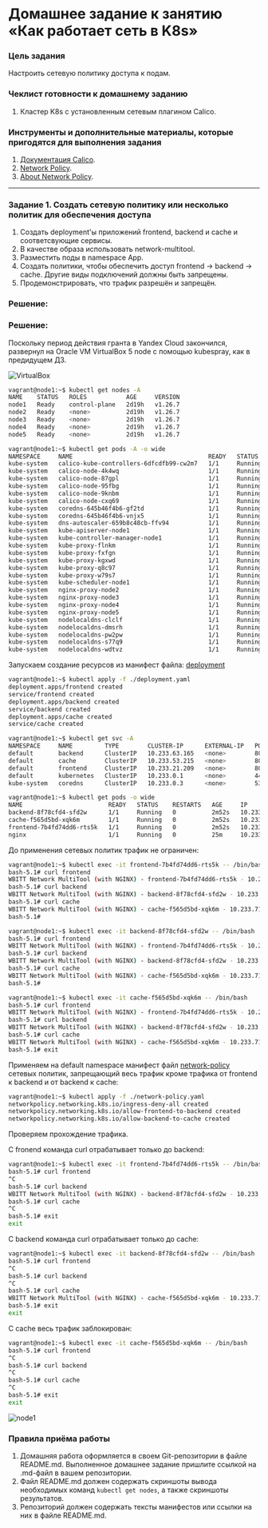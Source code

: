 # Домашнее задание к занятию «Как работает сеть в K8s»

### Цель задания

Настроить сетевую политику доступа к подам.

### Чеклист готовности к домашнему заданию

1. Кластер K8s с установленным сетевым плагином Calico.

### Инструменты и дополнительные материалы, которые пригодятся для выполнения задания

1. [Документация Calico](https://www.tigera.io/project-calico/).
2. [Network Policy](https://kubernetes.io/docs/concepts/services-networking/network-policies/).
3. [About Network Policy](https://docs.projectcalico.org/about/about-network-policy).

-----

### Задание 1. Создать сетевую политику или несколько политик для обеспечения доступа

1. Создать deployment'ы приложений frontend, backend и cache и соответсвующие сервисы.
2. В качестве образа использовать network-multitool.
3. Разместить поды в namespace App.
4. Создать политики, чтобы обеспечить доступ frontend -> backend -> cache. Другие виды подключений должны быть запрещены.
5. Продемонстрировать, что трафик разрешён и запрещён.

### Решение:


### Решение:

Поскольку период действия гранта в Yandex Cloud закончился,
развернул на Oracle VM VirtualBox 5 node с помощью kubespray, как в предидущем ДЗ.

![VirtualBox](img/vm.PNG)

```bash
vagrant@node1:~$ kubectl get nodes -A
NAME    STATUS   ROLES           AGE     VERSION
node1   Ready    control-plane   2d19h   v1.26.7
node2   Ready    <none>          2d19h   v1.26.7
node3   Ready    <none>          2d19h   v1.26.7
node4   Ready    <none>          2d19h   v1.26.7
node5   Ready    <none>          2d19h   v1.26.7
```

```bash
vagrant@node1:~$ kubectl get pods -A -o wide
NAMESPACE     NAME                                      READY   STATUS    RESTARTS       AGE     IP               NODE    NOMINATED NODE   READINESS GATES
kube-system   calico-kube-controllers-6dfcdfb99-cw2m7   1/1     Running   7 (17h ago)    2d19h   10.233.97.130    node5   <none>           <none>
kube-system   calico-node-4k4wq                         1/1     Running   3 (17h ago)    2d19h   192.168.1.10     node1   <none>           <none>
kube-system   calico-node-87gpl                         1/1     Running   1 (17h ago)    2d19h   192.168.1.40     node4   <none>           <none>
kube-system   calico-node-95fbg                         1/1     Running   1 (17h ago)    2d19h   192.168.1.20     node2   <none>           <none>
kube-system   calico-node-9knbm                         1/1     Running   1 (17h ago)    2d19h   192.168.1.30     node3   <none>           <none>
kube-system   calico-node-cxq69                         1/1     Running   1 (17h ago)    2d19h   192.168.1.50     node5   <none>           <none>
kube-system   coredns-645b46f4b6-gf2td                  1/1     Running   1 (17h ago)    2d19h   10.233.71.2      node3   <none>           <none>
kube-system   coredns-645b46f4b6-vnjx5                  1/1     Running   3 (17h ago)    2d19h   10.233.102.135   node1   <none>           <none>
kube-system   dns-autoscaler-659b8c48cb-ffv94           1/1     Running   3 (17h ago)    2d19h   10.233.102.136   node1   <none>           <none>
kube-system   kube-apiserver-node1                      1/1     Running   4 (17h ago)    2d19h   192.168.1.10     node1   <none>           <none>
kube-system   kube-controller-manager-node1             1/1     Running   11 (17h ago)   2d19h   192.168.1.10     node1   <none>           <none>
kube-system   kube-proxy-flnkm                          1/1     Running   1 (17h ago)    2d19h   192.168.1.40     node4   <none>           <none>
kube-system   kube-proxy-fxfgn                          1/1     Running   1 (17h ago)    2d19h   192.168.1.30     node3   <none>           <none>
kube-system   kube-proxy-kgxwd                          1/1     Running   1 (17h ago)    2d19h   192.168.1.50     node5   <none>           <none>
kube-system   kube-proxy-q8c97                          1/1     Running   1 (17h ago)    2d19h   192.168.1.20     node2   <none>           <none>
kube-system   kube-proxy-w79s7                          1/1     Running   3 (17h ago)    2d19h   192.168.1.10     node1   <none>           <none>
kube-system   kube-scheduler-node1                      1/1     Running   12 (17h ago)   2d19h   192.168.1.10     node1   <none>           <none>
kube-system   nginx-proxy-node2                         1/1     Running   1 (17h ago)    2d19h   192.168.1.20     node2   <none>           <none>
kube-system   nginx-proxy-node3                         1/1     Running   1 (17h ago)    2d19h   192.168.1.30     node3   <none>           <none>
kube-system   nginx-proxy-node4                         1/1     Running   1 (17h ago)    2d19h   192.168.1.40     node4   <none>           <none>
kube-system   nginx-proxy-node5                         1/1     Running   1 (17h ago)    2d19h   192.168.1.50     node5   <none>           <none>
kube-system   nodelocaldns-clclf                        1/1     Running   6 (17h ago)    2d19h   192.168.1.10     node1   <none>           <none>
kube-system   nodelocaldns-dmsrh                        1/1     Running   1 (17h ago)    2d19h   192.168.1.50     node5   <none>           <none>
kube-system   nodelocaldns-pw2pw                        1/1     Running   2 (17h ago)    2d19h   192.168.1.20     node2   <none>           <none>
kube-system   nodelocaldns-s77q9                        1/1     Running   1 (17h ago)    2d19h   192.168.1.30     node3   <none>           <none>
kube-system   nodelocaldns-wdtvz                        1/1     Running   2 (17h ago)    2d19h   192.168.1.40     node4   <none>           <none>
```

Запускаем создание ресурсов из манифест файла: [deployment](./file/network-policy.yaml)

```bash
vagrant@node1:~$ kubectl apply -f ./deployment.yaml                                                                                               
deployment.apps/frontend created
service/frontend created
deployment.apps/backend created
service/backend created
deployment.apps/cache created
service/cache created

vagrant@node1:~$ kubectl get svc -A
NAMESPACE     NAME         TYPE        CLUSTER-IP      EXTERNAL-IP   PORT(S)                  AGE
default       backend      ClusterIP   10.233.63.165   <none>        80/TCP                   21s
default       cache        ClusterIP   10.233.53.215   <none>        80/TCP                   21s
default       frontend     ClusterIP   10.233.21.209   <none>        80/TCP                   21s
default       kubernetes   ClusterIP   10.233.0.1      <none>        443/TCP                  2d20h
kube-system   coredns      ClusterIP   10.233.0.3      <none>        53/UDP,53/TCP,9153/TCP   2d20h

vagrant@node1:~$ kubectl get pods -o wide
NAME                        READY   STATUS    RESTARTS   AGE     IP              NODE    NOMINATED NODE   READINESS GATES
backend-8f78cfd4-sfd2w      1/1     Running   0          2m52s   10.233.97.131   node5   <none>           <none>
cache-f565d5bd-xqk6m        1/1     Running   0          2m52s   10.233.71.3     node3   <none>           <none>
frontend-7b4fd74dd6-rts5k   1/1     Running   0          2m52s   10.233.75.1     node2   <none>           <none>
nginx                       1/1     Running   0          25m     10.233.74.65    node4   <none>           <none>
```

До применения сетевых политик трафик не ограничен:

```bash
vagrant@node1:~$ kubectl exec -it frontend-7b4fd74dd6-rts5k -- /bin/bash
bash-5.1# curl frontend
WBITT Network MultiTool (with NGINX) - frontend-7b4fd74dd6-rts5k - 10.233.75.1 - HTTP: 80 , HTTPS: 443 . (Formerly praqma/network-multitool)
bash-5.1# curl backend
WBITT Network MultiTool (with NGINX) - backend-8f78cfd4-sfd2w - 10.233.97.131 - HTTP: 80 , HTTPS: 443 . (Formerly praqma/network-multitool)
bash-5.1# curl cache
WBITT Network MultiTool (with NGINX) - cache-f565d5bd-xqk6m - 10.233.71.3 - HTTP: 80 , HTTPS: 443 . (Formerly praqma/network-multitool)
bash-5.1# 
```
```bash
vagrant@node1:~$ kubectl exec -it backend-8f78cfd4-sfd2w -- /bin/bash
bash-5.1# curl frontend
WBITT Network MultiTool (with NGINX) - frontend-7b4fd74dd6-rts5k - 10.233.75.1 - HTTP: 80 , HTTPS: 443 . (Formerly praqma/network-multitool)
bash-5.1# curl backend
WBITT Network MultiTool (with NGINX) - backend-8f78cfd4-sfd2w - 10.233.97.131 - HTTP: 80 , HTTPS: 443 . (Formerly praqma/network-multitool)
bash-5.1# curl cache
WBITT Network MultiTool (with NGINX) - cache-f565d5bd-xqk6m - 10.233.71.3 - HTTP: 80 , HTTPS: 443 . (Formerly praqma/network-multitool)
bash-5.1# 
```
```bash
vagrant@node1:~$ kubectl exec -it cache-f565d5bd-xqk6m -- /bin/bash
bash-5.1# curl frontend
WBITT Network MultiTool (with NGINX) - frontend-7b4fd74dd6-rts5k - 10.233.75.1 - HTTP: 80 , HTTPS: 443 . (Formerly praqma/network-multitool)
bash-5.1# curl backend
WBITT Network MultiTool (with NGINX) - backend-8f78cfd4-sfd2w - 10.233.97.131 - HTTP: 80 , HTTPS: 443 . (Formerly praqma/network-multitool)
bash-5.1# curl cache
WBITT Network MultiTool (with NGINX) - cache-f565d5bd-xqk6m - 10.233.71.3 - HTTP: 80 , HTTPS: 443 . (Formerly praqma/network-multitool)
bash-5.1# exit
```

Применяем на default namespace манифест файл [network-policy](./file/network-policy.yaml) сетевых политик, запрещающий весь трафик кроме трафика от frontend к backend и от backend к cache:

```bash
vagrant@node1:~$ kubectl apply -f ./network-policy.yaml
networkpolicy.networking.k8s.io/ingress-deny-all created
networkpolicy.networking.k8s.io/allow-frontend-to-backend created
networkpolicy.networking.k8s.io/allow-backend-to-cache created
```

Проверяем прохождение трафика.

C fronend команда curl отрабатывает только до backend:

```bash
vagrant@node1:~$ kubectl exec -it frontend-7b4fd74dd6-rts5k -- /bin/bash
bash-5.1# curl frontend
^C
bash-5.1# curl backend
WBITT Network MultiTool (with NGINX) - backend-8f78cfd4-sfd2w - 10.233.97.131 - HTTP: 80 , HTTPS: 443 . (Formerly praqma/network-multitool)
bash-5.1# curl cache
^C
bash-5.1# exit
exit
```

С backend команда curl отрабатывает только до cache:

```bash
vagrant@node1:~$ kubectl exec -it backend-8f78cfd4-sfd2w -- /bin/bash
bash-5.1# curl frontend
^C
bash-5.1# curl backend
^C
bash-5.1# curl cache
WBITT Network MultiTool (with NGINX) - cache-f565d5bd-xqk6m - 10.233.71.3 - HTTP: 80 , HTTPS: 443 . (Formerly praqma/network-multitool)
bash-5.1# exit
exit
```

С cache весь трафик заблокирован:

```bash
vagrant@node1:~$ kubectl exec -it cache-f565d5bd-xqk6m -- /bin/bash
bash-5.1# curl frontend
^C
bash-5.1# curl backend
^C
bash-5.1# curl cache
^C
bash-5.1# exit
exit
```

![node1](./img/node1.png)

### Правила приёма работы

1. Домашняя работа оформляется в своем Git-репозитории в файле README.md. Выполненное домашнее задание пришлите ссылкой на .md-файл в вашем репозитории.
2. Файл README.md должен содержать скриншоты вывода необходимых команд `kubectl get nodes`, а также скриншоты результатов.
3. Репозиторий должен содержать тексты манифестов или ссылки на них в файле README.md.